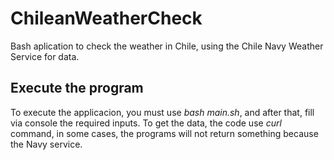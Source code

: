 # ChileanWeatherCheck
Bash aplication to check the weather in Chile, using the Chile Navy Weather Service for data.


## Execute the program
To execute the applicacion, you must use *bash main.sh*, and after that, fill via console the required inputs. To get the data, the code use *curl* command, in some cases, the programs will not return something because the Navy service.

